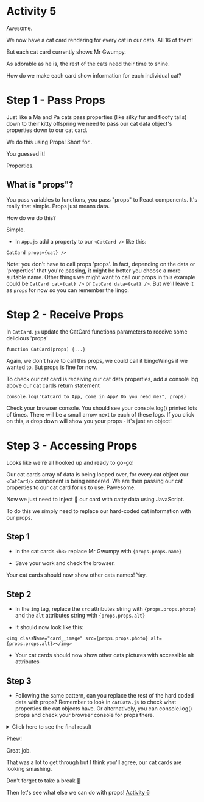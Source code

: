 # Activity 5 

Awesome.

We now have a cat card rendering for every cat in our data. All 16 of them!

But each cat card currently shows Mr Gwumpy. 

As adorable as he is, the rest of the cats need their time to shine. 

How do we make each card show information for each individual cat?

# Step 1 - Pass Props

Just like a Ma and Pa cats pass properties (like silky fur and floofy tails) down to their kitty offspring we need to pass our cat data object's properties down to our cat card.

We do this using Props! Short for..

You guessed it! 

Properties.

## What is "props"?

You pass variables to functions, you pass "props" to React components. It's really that simple. Props just means data.

How do we do this?

Simple.

- In `App.js` add a property to our `<CatCard />` like this:

`CatCard props={cat} />`

Note: you don't have to call props 'props'. In fact, depending on the data or 'properties' that you're passing, it might be better you choose a more suitable name. Other things we might want to call our props in this example could be `CatCard cat={cat} />` or `CatCard data={cat} />`. But we'll leave it as `props` for now so you can remember the lingo. 

# Step 2 - Receive Props

In `CatCard.js` update the CatCard functions parameters to receive some delicious 'props'

```
function CatCard(props) {...}
```

Again, we don't have to call this props, we could call it bingoWings if we wanted to. But props is fine for now.

To check our cat card is receiving our cat data properties, add a console log above our cat cards return statement 

`console.log("CatCard to App, come in App? Do you read me?", props)`

Check your browser console. You should see your console.log() printed lots of times. There will be a small arrow next to each of these logs. If you click on this, a drop down will show you your props - it's just an object!

# Step 3 - Accessing Props 

Looks like we're all hooked up and ready to go-go!

Our cat cards array of data is being looped over, for every cat object our `<CatCard/>` component is being rendered. We are then passing our cat properties to our cat card for us to use. Pawesome.

Now we just need to inject 💉 our card with catty data using JavaScript.

To do this we simply need to replace our hard-coded cat information with our props.

## Step 1

- In the cat cards `<h3>` replace Mr Gwumpy with `{props.props.name}`

- Save your work and check the browser.

Your cat cards should now show other cats names! Yay.

## Step 2

- In the `img` tag, replace the `src` attributes string with `{props.props.photo}` and the `alt` attributes string with `{props.props.alt}`

- It should now look like this:

`<img className="card__image" src={props.props.photo} alt={props.props.alt}></img>`

- Your cat cards should now show other cats pictures with accessible alt attributes

## Step 3

- Following the same pattern, can you replace the rest of the hard coded data with props? Remember to look in `catData.js` to check what properties the cat objects have. Or alternatively, you can console.log() props and check your browser console for props there. 

<details>
<summary>Click here to see the final result</summary>
<pre>

```
function CatCard(props) {

    console.log("CatCard to App, come in App? Do you read me?", props)
    
    return (
        <div className="card">
            <h3 className="card__text card__header">{props.props.name}</h3>
            <img className="card__image" src={props.props.photo} alt={props.props.alt}></img>
            <p className="card__text">Species: {props.props.species}</p>
            <p className="card__text">Favourite Food(s): {props.props.favFoods}</p>
            <p className="card__text">Birth Year: {props.props.birthYear}</p>
        </div>
    )
}

export default CatCard
```

Let's break it down. 🔨

- We are passing `props` into our `<CatCard props={cat}/>`

- We pass these into our CatCard functions parameters `function CatCard(props)`

- We access these properties through object [dot notation](https://developer.mozilla.org/en-US/docs/Web/JavaScript/Reference/Operators/Property_accessors). Because these properties are nested we have to go into props then props again to access each cat `props.props.cat`. 

- We insert these properties into our JSX using curly braces {}

</pre>
</details>

Phew!

Great job. 

That was a lot to get through but I think you'll agree, our cat cards are looking smashing.

Don't forget to take a break 🌯

Then let's see what else we can do with props! [Activity 6](./activity-6.md) 